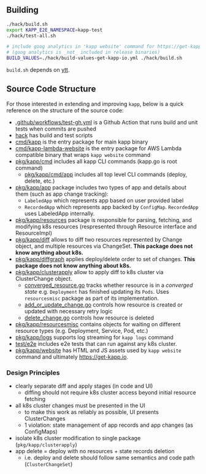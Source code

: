 ## Building

```bash
./hack/build.sh
export KAPP_E2E_NAMESPACE=kapp-test
./hack/test-all.sh

# include goog analytics in 'kapp website' command for https://get-kapp.io
# (goog analytics is _not_ included in release binaries)
BUILD_VALUES=./hack/build-values-get-kapp-io.yml ./hack/build.sh
```

`build.sh` depends on [ytt](https://github.com/k14s/ytt).

## Source Code Structure

For those interested in extending and improving `kapp`, below is a quick reference on the structure of the source code:

- [.github/workflows/test-gh.yml](https://github.com/k14s/kapp/blob/master/.github/workflows/test-gh.yml) is a Github Action that runs build and unit tests when commits are pushed
- [hack](https://github.com/k14s/kapp/tree/master/hack) has build and test scripts
- [cmd/kapp](https://github.com/k14s/kapp/blob/master/cmd/kapp) is the entry package for main kapp binary
- [cmd/kapp-lambda-website](https://github.com/k14s/kapp/blob/master/cmd/kapp-lambda-website) is the entry package for AWS Lambda compatible binary that wraps `kapp website` command
- [pkg/kapp/cmd](https://github.com/k14s/kapp/tree/master/pkg/kapp/cmd) includes all kapp CLI commands (kapp.go is root command)
  - [pkg/kapp/cmd/app](https://github.com/k14s/kapp/tree/master/pkg/kapp/cmd/app) includes all top level CLI commands (deploy, delete, etc.)
- [pkg/kapp/app](https://github.com/k14s/kapp/tree/master/pkg/kapp/app) package includes two types of app and details about them (such as app change tracking):
  - `LabeledApp` which represents app based on user provided label
  - `RecordedApp` which represents app backed by `ConfigMap`. `RecordedApp` uses LabeledApp internally.
- [pkg/kapp/resources](https://github.com/k14s/kapp/tree/master/pkg/kapp/resources) package is responsible for parsing, fetching, and modifying k8s resources (respresented through Resource interface and ResourceImpl)
- [pkg/kapp/diff](https://github.com/k14s/kapp/tree/master/pkg/kapp/diff) allows to diff two resources represented by Change object, and multiple resources via ChangeSet. **This package does not know anything about k8s.**
- [pkg/kapp/diffgraph](https://github.com/k14s/kapp/tree/master/pkg/kapp/diffgraph) applies deploy/delete order to set of changes. **This package does not know anything about k8s.**
- [pkg/kapp/clusterapply](https://github.com/k14s/kapp/tree/master/pkg/kapp/clusterapply) allow to apply diff to k8s cluster via ClusterChange object.
  - [converged_resource.go](https://github.com/k14s/kapp/blob/master/pkg/kapp/clusterapply/converged_resource.go) tracks whether resource is in a _converged state_ e.g. `Deployment` has finished updating its `Pods`. Uses `resourcesmisc` package as part of its implementation.
  - [add_or_update_change.go](https://github.com/k14s/kapp/blob/master/pkg/kapp/clusterapply/add_or_update_change.go) controls how resource is created or updated with necessary retry logic
  - [delete_change.go](https://github.com/k14s/kapp/blob/master/pkg/kapp/clusterapply/delete_change.go) controls how resource is deleted
- [pkg/kapp/resourcesmisc](https://github.com/k14s/kapp/tree/master/pkg/kapp/resourcesmisc) contains objects for waiting on different resource types (e.g. Deployment, Service, Pod, etc.)
- [pkg/kapp/logs](https://github.com/k14s/kapp/tree/master/pkg/kapp/logs) supports log streaming for `kapp logs` command
- [test/e2e](https://github.com/k14s/kapp/tree/master/test/e2e) includes e2e tests that can run against any k8s cluster.
- [pkg/kapp/website](https://github.com/k14s/kapp/tree/master/pkg/kapp/website) has HTML and JS assets used by `kapp website` command and ultimately https://get-kapp.io.

### Design Principles

- clearly separate diff and apply stages (in code and UI)
  - diffing should not require k8s cluster access beyond initial resource fetching
- all k8s cluster changes must be presented in the UI
  - to make this work as reliably as possible, UI presents ClusterChanges
  - 1 violation: state management of app records and app changes (as ConfigMaps)
- isolate k8s cluster modification to single package (`pkg/kapp/clusterapply`)
- app delete = deploy with no resources + state records deletion
  - i.e. deploy and delete should follow same semantics and code path (`ClusterChangeSet`)
